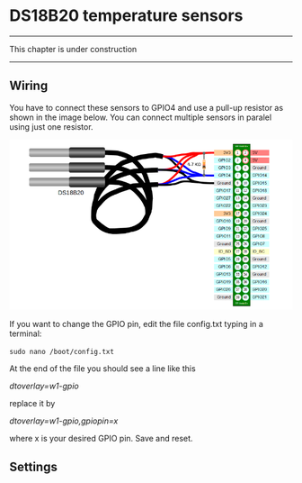 # DS18B20 temperature sensors
---

This chapter is under construction

---
## Wiring

You have to connect these sensors to GPIO4 and use a pull-up resistor as shown in the image below. You can connect multiple sensors in paralel using just one resistor.

![](DS18B20_1.png)

If you want to change the GPIO pin, edit the file config.txt typing in a terminal:

```sudo nano /boot/config.txt```

At the end of the file you should see a line like this

*dtoverlay=w1-gpio*

replace it by

*dtoverlay=w1-gpio,gpiopin=x*

where x is your desired GPIO pin. Save and reset.

## Settings